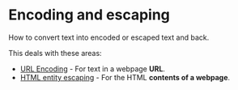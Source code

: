 # Encoding and escaping

How to convert text into encoded or escaped text and back.

This deals with these areas:

- [URL Encoding](url-encoding) - For text in a webpage **URL**.
- [HTML entity escaping](html-entity-escaping) - For the HTML **contents of a webpage**.





<!--stackedit_data:
eyJoaXN0b3J5IjpbLTIwODgzMzI4MDhdfQ==
-->